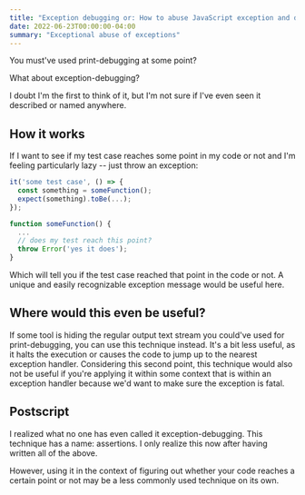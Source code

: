 ```yaml
---
title: "Exception debugging or: How to abuse JavaScript exception and debug tests"
date: 2022-06-23T00:00:00-04:00
summary: "Exceptional abuse of exceptions"
---
```


You must've used print-debugging at some point?

What about exception-debugging?

I doubt I'm the first to think of it, but I'm not sure if I've even seen it
described or named anywhere.

## How it works
If I want to see if my test case reaches some point in my code or not and I'm
feeling particularly lazy -- just throw an exception:

```JavaScript
it('some test case', () => {
  const something = someFunction();
  expect(something).toBe(...);
});

function someFunction() {
  ...
  // does my test reach this point?
  throw Error('yes it does');
}
```

Which will tell you if the test case reached that point in the code or not. A
unique and easily recognizable exception message would be useful here.

## Where would this even be useful?
If some tool is hiding the regular output
text stream you could've used for print-debugging, you can use this technique
instead. It's a bit less useful, as it halts the execution or causes the code to
jump up to the nearest exception handler. Considering this second point, this
technique would also not be useful if you're applying it within some context
that is within an exception handler because we'd want to make sure the exception
is fatal.


## Postscript
I realized what no one has even called it exception-debugging. This technique
has a name: assertions. I only realize this now after having written all of the
above.

However, using it in the context of figuring out whether your code reaches a
certain point or not may be a less commonly used technique on its own.
